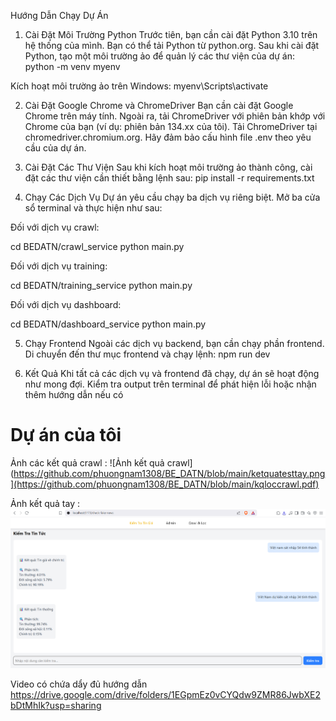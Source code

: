 Hướng Dẫn Chạy Dự Án
1. Cài Đặt Môi Trường Python
Trước tiên, bạn cần cài đặt Python 3.10 trên hệ thống của mình. Bạn có thể tải Python từ python.org.
Sau khi cài đặt Python, tạo một môi trường ảo để quản lý các thư viện của dự án:
python -m venv myenv

Kích hoạt môi trường ảo trên Windows:
myenv\Scripts\activate

2. Cài Đặt Google Chrome và ChromeDriver
Bạn cần cài đặt Google Chrome trên máy tính. Ngoài ra, tải ChromeDriver với phiên bản khớp với Chrome của bạn (ví dụ: phiên bản 134.xx của tôi). Tải ChromeDriver tại chromedriver.chromium.org.
Hãy đảm bảo cấu hình file .env theo yêu cầu của dự án.
3. Cài Đặt Các Thư Viện
Sau khi kích hoạt môi trường ảo thành công, cài đặt các thư viện cần thiết bằng lệnh sau:
pip install -r requirements.txt

4. Chạy Các Dịch Vụ
Dự án yêu cầu chạy ba dịch vụ riêng biệt. Mở ba cửa sổ terminal và thực hiện như sau:

Đối với dịch vụ crawl:

cd BEDATN/crawl_service
python main.py


Đối với dịch vụ training:

cd BEDATN/training_service
python main.py


Đối với dịch vụ dashboard:

cd BEDATN/dashboard_service
python main.py

5. Chạy Frontend
Ngoài các dịch vụ backend, bạn cần chạy phần frontend. Di chuyển đến thư mục frontend và chạy lệnh:
npm run dev

6. Kết Quả
Khi tất cả các dịch vụ và frontend đã chạy, dự án sẽ hoạt động như mong đợi. Kiểm tra output trên terminal để phát hiện lỗi hoặc nhận thêm hướng dẫn nếu có


# Dự án của tôi

Ảnh các kết quả crawl :
![Ảnh kết quả crawl](https://github.com/phuongnam1308/BE_DATN/blob/main/ketquatesttay.png](https://github.com/phuongnam1308/BE_DATN/blob/main/kqloccrawl.pdf)

Ảnh kết quả tay :
![Ảnh kết quả nhập tay](https://github.com/phuongnam1308/BE_DATN/blob/main/ketquatesttay.png)

Video có chứa dẩy đủ hướng dẫn https://drive.google.com/drive/folders/1EGpmEz0vCYQdw9ZMR86JwbXE2bDtMhIk?usp=sharing
